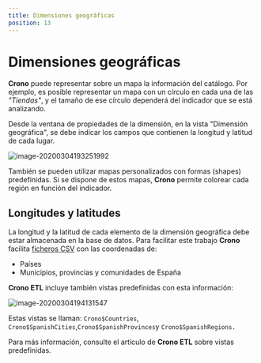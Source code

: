 ```yaml
---
title: Dimensiones geográficas
position: 13
---
```



# Dimensiones geográficas 

**Crono** puede representar sobre un mapa la información del catálogo. Por ejemplo, es posible representar un mapa con un círculo en cada una de las _"Tiendas"_, y el tamaño de ese círculo dependerá del indicador que se está analizando. 

Desde la ventana de propiedades de la dimensión, en la vista "Dimensión geográfica", se debe indicar los campos que contienen la longitud y latitud de cada lugar.

![image-20200304193251992](/images/geo1.png)


También se pueden utilizar mapas personalizados con formas (shapes) predefinidas. Si se dispone de estos mapas, **Crono** permite colorear cada región en función del indicador.



## Longitudes y latitudes

La longitud y la latitud de cada elemento de la dimensión geográfica debe estar almacenada en la base de datos. Para facilitar este trabajo **Crono** facilita [ficheros CSV](https://github.com/bifacil/CronoSupport/tree/master/Resources/CSV) con las coordenadas de:

- Países
- Municipios, provincias y comunidades de España



**Crono ETL** incluye también vistas predefinidas con esta información:

![image-20200304194131547](/images/geo2.png)

Estas vistas se llaman: `Crono$Countries`, `Crono$SpanishCities`,`Crono$SpanishProvinces`y `Crono$SpanishRegions.`

Para más información, consulte el artículo de **Crono ETL** sobre vistas predefinidas.
